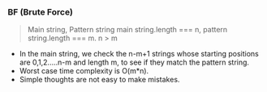 ### BF (Brute Force)
> Main string, Pattern string
> main string.length === n, pattern string.length === m.
> n > m

- In the main string, we check the n-m+1 strings whose starting positions are 0,1,2.....n-m and length m, to see if they match the pattern string.
- Worst case time complexity is O(m*n).
- Simple thoughts are not easy to make mistakes.
